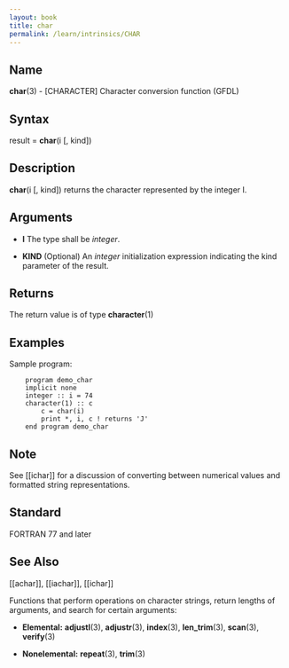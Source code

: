 ```yaml
---
layout: book
title: char
permalink: /learn/intrinsics/CHAR
---
```

## __Name__

__char__(3) - \[CHARACTER\] Character conversion function
(GFDL)

## __Syntax__

result = __char__(i \[, kind\])

## __Description__

__char__(i \[, kind\]) returns the character represented by the integer
I.

## __Arguments__

  - __I__
    The type shall be _integer_.

  - __KIND__
    (Optional) An _integer_ initialization expression indicating the kind
    parameter of the result.

## __Returns__

The return value is of type __character__(1)

## __Examples__

Sample program:

```
    program demo_char
    implicit none
    integer :: i = 74
    character(1) :: c
        c = char(i)
        print *, i, c ! returns 'J'
    end program demo_char
```

## __Note__

See \[\[ichar\]\] for a discussion of converting between numerical
values and formatted string representations.

## __Standard__

FORTRAN 77 and later

## __See Also__

\[\[achar\]\], \[\[iachar\]\], \[\[ichar\]\]

Functions that perform operations on character strings, return lengths
of arguments, and search for certain arguments:

  - __Elemental:__
    __adjustl__(3), __adjustr__(3), __index__(3), __len\_trim__(3),
    __scan__(3), __verify__(3)

  - __Nonelemental:__
    __repeat__(3), __trim__(3)
